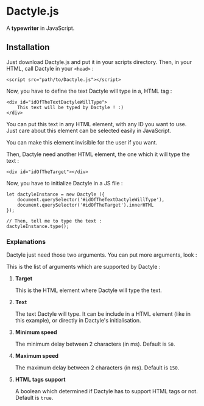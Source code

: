 # Dactyle.js

A **typewriter** in JavaScript.


## Installation

Just download Dactyle.js and put it in your scripts directory.
Then, in your HTML, call Dactyle in your `<head>` :

    <script src="path/to/Dactyle.js"></script>

Now, you have to define the text Dactyle will type in a, HTML tag :

    <div id="idOfTheTextDactyleWillType">
        This text will be typed by Dactyle ! :)
    </div>

You can put this text in any HTML element, with any ID you want to use. Just care about this element can be selected easily in JavaScript.

You can make this element invisible for the user if you want.

Then, Dactyle need another HTML element, the one which it will type the text :

    <div id="idOfTheTarget"></div>

Now, you have to initialize Dactyle in a JS file :

    let dactyleInstance = new Dactyle ({
        document.querySelector('#idOfTheTextDactyleWillType'),
        document.querySelector('#idOfTheTarget').innerHTML
    });

    // Then, tell me to type the text :
    dactyleInstance.type();


### Explanations

Dactyle just need those two arguments. You can put more arguments, look :

This is the list of arguments which are supported by Dactyle :

1. **Target**

    This is the HTML element where Dactyle will type the text.

2. **Text**

    The text Dactyle will type. It can be include in a HTML element (like in this example), or directly in Dactyle's initialisation.

3. **Minimum speed**

    The minimum delay between 2 characters (in ms). Default is `50`.

4. **Maximum speed**

    The maximum delay between 2 characters (in ms). Default is `150`.

5. **HTML tags support**

    A boolean which determined if Dactyle has to support HTML tags or not. Default is `true`.

